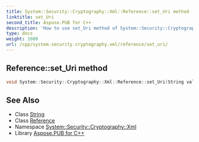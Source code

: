 ```yaml
---
title: System::Security::Cryptography::Xml::Reference::set_Uri method
linktitle: set_Uri
second_title: Aspose.PUB for C++
description: 'How to use set_Uri method of System::Security::Cryptography::Xml::Reference class in C++.'
type: docs
weight: 1600
url: /cpp/system.security.cryptography.xml/reference/set_uri/
---
```

## Reference::set_Uri method




```cpp
void System::Security::Cryptography::Xml::Reference::set_Uri(String value)
```

## See Also

* Class [String](../../../system/string/)
* Class [Reference](../)
* Namespace [System::Security::Cryptography::Xml](../../)
* Library [Aspose.PUB for C++](../../../)
